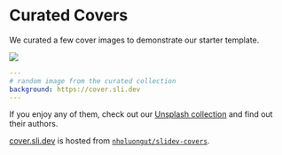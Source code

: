 # Curated Covers

We curated a few cover images to demonstrate our starter template.

![](/screenshots/covers.png)

```yaml
---
# random image from the curated collection
background: https://cover.sli.dev
---
```

If you enjoy any of them, check out our [Unsplash collection](https://unsplash.com/collections/94734566/slidev) and find out their authors.

[cover.sli.dev](https://cover.sli.dev) is hosted from [`nholuongut/slidev-covers`](https://github.com/nholuongut/slidev-covers).
